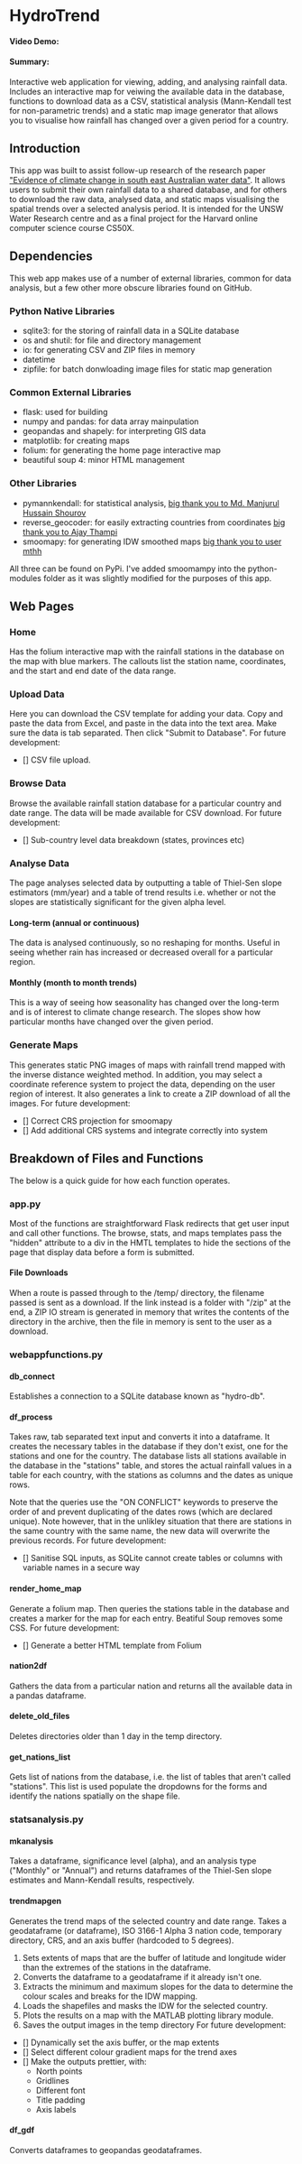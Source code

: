 # HydroTrend
#### Video Demo:  <URL HERE>
#### Summary: 
Interactive web application for viewing, adding, and analysing rainfall data. Includes an interactive map for veiwing the available data in the database, functions to download data as a CSV, statistical analysis (Mann-Kendall test for non-parametric trends) and a static map image generator that allows you to visualise how rainfall has changed over a given period for a country. 

## Introduction
This app was built to assist follow-up research of the research paper ["Evidence of climate change in south east Australian water data"](https://drive.google.com/file/d/1egNLWQuNnzxzXjiOheR68cT9zheViHn4/view). It allows users to submit their own rainfall data to a shared database, and for others to download the raw data, analysed data, and static maps visualising the spatial trends over a selected analysis period. It is intended for the UNSW Water Research centre and as a final project for the Harvard online computer science course CS50X. 

## Dependencies
This web app makes use of a number of external libraries, common for data analysis, but a few other more obscure libraries found on GitHub. 
### Python Native Libraries
- sqlite3: for the storing of rainfall data in a SQLite database
- os and shutil: for file and directory management
- io: for generating CSV and ZIP files in memory
- datetime
- zipfile: for batch donwloading image files for static map generation
### Common External Libraries
- flask: used for building
- numpy and pandas: for data array mainpulation
- geopandas and shapely: for interpreting GIS data
- matplotlib: for creating maps
- folium: for generating the home page interactive map
- beautiful soup 4: minor HTML management
### Other Libraries
- pymannkendall: for statistical analysis, [big thank you to Md. Manjurul Hussain Shourov](https://pypi.org/project/pymannkendall/)
- reverse_geocoder: for easily extracting countries from coordinates [big thank you to Ajay Thampi](https://github.com/thampiman/reverse-geocoder)
- smoomapy: for generating IDW smoothed maps [big thank you to user mthh](https://github.com/mthh/smoomapy)

All three can be found on PyPi. I've added smoomampy into the python-modules folder as it was slightly modified for the purposes of this app. 

## Web Pages
### Home
Has the folium interactive map with the rainfall stations in the database on the map with blue markers. The callouts list the station name, coordinates, and the start and end date of the data range. 

### Upload Data 
Here you can download the CSV template for adding your data. Copy and paste the data from Excel, and paste in the data into the text area. Make sure the data is tab separated. Then click "Submit to Database". 
For future development: 
- [] CSV file upload. 

### Browse Data
Browse the available rainfall station database for a particular country and date range. The data will be made available for CSV download.
For future development: 
- [] Sub-country level data breakdown (states, provinces etc)

### Analyse Data
The page analyses selected data by outputting a table of Thiel-Sen slope estimators (mm/year) and a table of trend results i.e. whether or not the slopes are statistically significant for the given alpha level. 
#### Long-term (annual or continuous)
The data is analysed continuously, so no reshaping for months. Useful in seeing whether rain has increased or decreased overall for a particular region. 

#### Monthly (month to month trends)
This is a way of seeing how seasonality has changed over the long-term and is of interest to climate change research. The slopes show how particular months have changed over the given period.

### Generate Maps
This generates static PNG images of maps with rainfall trend mapped with the inverse distance weighted method. In addition, you may select a coordinate reference system to project the data, depending on the user region of interest. It also generates a link to create a ZIP download of all the images. 
For future development: 
- [] Correct CRS projection for smoomapy
- [] Add additional CRS systems and integrate correctly into system

## Breakdown of Files and Functions
The below is a quick guide for how each function operates. 
### app.py
Most of the functions are straightforward Flask redirects that get user input and call other functions. The browse, stats, and maps templates pass the "hidden" attribute to a div in the HMTL templates to hide the sections of the page that display data before a form is submitted. 
#### File Downloads
When a route is passed through to the /temp/ directory, the filename passed is sent as a download. If the link instead is a folder with "/zip" at the end, a ZIP IO stream is generated in memory that writes the contents of the directory in the archive, then the file in memory is sent to the user as a download. 

### webappfunctions.py
#### db_connect
Establishes a connection to a SQLite database known as "hydro-db". 
#### df_process
Takes raw, tab separated text input and converts it into a dataframe. It creates the necessary tables in the database if they don't exist, one for the stations and one for the country. The database lists all stations available in the database in the "stations" table, and stores the actual rainfall values in a table for each country, with the stations as columns and the dates as unique rows.

Note that the queries use the "ON CONFLICT" keywords to preserve the order of and prevent duplicating of the dates rows (which are declared unique). Note however, that in the unlikley situation that there are stations in the same country with the same name, the new data will overwrite the previous records. 
For future development: 
- [] Sanitise SQL inputs, as SQLite cannot create tables or columns with variable names in a secure way

#### render_home_map
Generate a folium map. Then queries the stations table in the database and creates a marker for the map for each entry. Beatiful Soup removes some CSS. 
For future development: 
- [] Generate a better HTML template from Folium

#### nation2df
Gathers the data from a particular nation and returns all the available data in a pandas dataframe. 

#### delete_old_files
Deletes directories older than 1 day in the temp directory. 

#### get_nations_list
Gets list of nations from the database, i.e. the list of tables that aren't called "stations". This list is used populate the dropdowns for the forms and identify the nations spatially on the shape file. 

### statsanalysis.py
#### mkanalysis
Takes a dataframe, significance level (alpha), and an analysis type ("Monthly" or "Annual") and returns dataframes of the Thiel-Sen slope estimates and Mann-Kendall results, respectively. 

#### trendmapgen
Generates the trend maps of the selected country and date range. Takes a geodataframe (or dataframe), ISO 3166-1 Alpha 3 nation code, temporary directory, CRS, and an axis buffer (hardcoded to 5 degrees).
1. Sets extents of maps that are the buffer of latitude and longitude wider than the extremes of the stations in the dataframe. 
2. Converts the dataframe to a geodataframe if it already isn't one. 
3. Extracts the minimum and maximum slopes for the data to determine the colour scales and breaks for the IDW mapping. 
4. Loads the shapefiles and masks the IDW for the selected country. 
5. Plots the results on a map with the MATLAB plotting library module.
6. Saves the output images in the temp directory 
For future development:
- [] Dynamically set the axis buffer, or the map extents
- [] Select different colour gradient maps for the trend axes
- [] Make the outputs prettier, with:
     - North points
     - Gridlines
     - Different font
     - Title padding
     - Axis labels

#### df_gdf
Converts dataframes to geopandas geodataframes. 